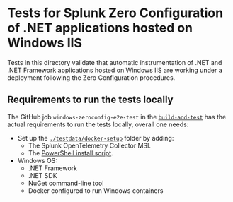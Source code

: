 # Tests for Splunk Zero Configuration of .NET applications hosted on Windows IIS

Tests in this directory validate that automatic instrumentation of
.NET and .NET Framework applications hosted on Windows IIS are working under
a deployment following the Zero Configuration procedures.

## Requirements to run the tests locally

The GitHub job `windows-zeroconfig-e2e-test` in the [`build-and-test`](../../../.github/workflows/build-and-test.yml)
has the actual requirements to run the tests locally, overall one needs:

- Set up the [`./testdata/docker-setup`](./testdata/docker-setup) folder by adding:
  - The Splunk OpenTelemetry Collector MSI.
  - The [PowerShell install script](../../../internal/buildscripts/packaging/installer/install.ps1).
- Windows OS:
  - .NET Framework
  - .NET SDK
  - NuGet command-line tool
  - Docker configured to run Windows containers
